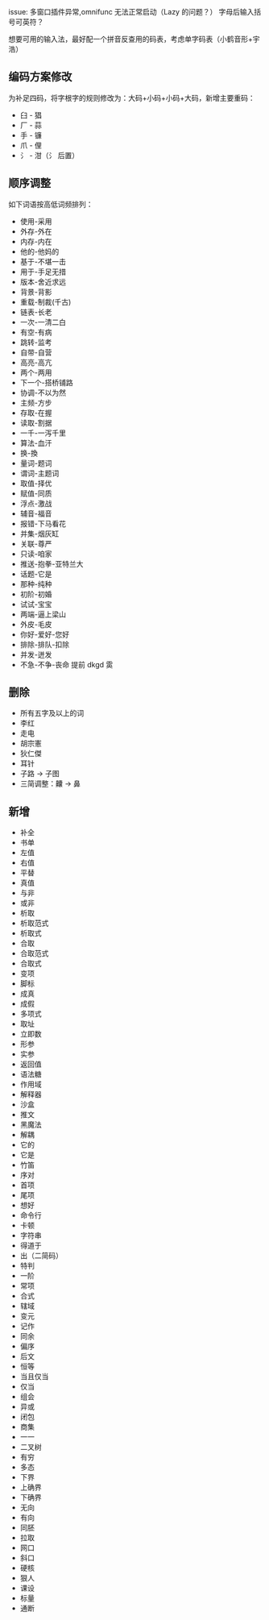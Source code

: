 issue: 多窗口插件异常,omnifunc 无法正常启动（Lazy 的问题？）
字母后输入括号可英符？

想要可用的输入法，最好配一个拼音反查用的码表，考虑单字码表（小鹤音形+宇浩）

## 编码方案修改

为补足四码，将字根字的规则修改为：大码+小码+小码+大码，新增主要重码：
- 臼 - 猖
- 厂 - 蒜
- 手 - 镰
- 爪 - 俚
- 氵 - 泔（氵 后置）

## 顺序调整

如下词语按高低词频排列：
- 使用-采用
- 外存-外在
- 内存-内在
- 他的-他妈的
- 基于-不堪一击
- 用于-手足无措
- 版本-舍近求远
- 背景-背影
- 重载-制裁(千古)
- 链表-长老
- 一次-一清二白
- 有空-有病
- 跳转-监考
- 自带-自营
- 高亮-高亢
- 两个-两用
- 下一个-搭桥铺路
- 协调-不以为然
- 主频-方步
- 存取-在握
- 读取-割据
- 一千-一泻千里
- 算法-血汗
- 换-換
- 量词-题词
- 谓词-主题词
- 取值-择优
- 赋值-同质
- 浮点-激战
- 辅音-福音
- 报错-下马看花
- 并集-烟灰缸
- 关联-尊严
- 只读-咱家
- 推送-抱拳-亚特兰大
- 话题-它是
- 那种-纯种
- 初阶-初婚
- 试试-宝宝
- 两端-逼上梁山
- 外皮-毛皮
- 你好-爱好-您好
- 排除-排队-扣除
- 并发-迸发
- 不急-不争-丧命
提前 dkgd 雵

## 删除

- 所有五字及以上的词
- 李红
- 走电
- 胡宗憲
- 狄仁傑
- 耳针
- 子路 -> 子图
- 三简调整：齉 -> 鼻

## 新增

- 补全
- 书单
- 左值
- 右值
- 平替
- 真值
- 与非
- 或非
- 析取
- 析取范式
- 析取式
- 合取
- 合取范式
- 合取式
- 变项
- 脚标
- 成真
- 成假
- 多项式
- 取址
- 立即数
- 形参
- 实参
- 返回值
- 语法糖
- 作用域
- 解释器
- 沙盒
- 推文
- 黑魔法
- 解耦
- 它的
- 它是
- 竹笛
- 序对
- 首项
- 尾项
- 想好
- 命令行
- 卡顿
- 字符串
- 得道于
- 出（二简码）
- 特判
- 一阶
- 常项
- 合式
- 辖域
- 变元
- 记作 
- 同余
- 偏序
- 后文
- 恒等
- 当且仅当
- 仅当
- 组会
- 异或
- 闭包
- 商集
- 一一
- 二叉树
- 有穷
- 多态
- 下界
- 上确界
- 下确界
- 无向
- 有向
- 同胚
- 拉取
- 网口
- 斜口
- 硬核
- 狠人
- 课设
- 标量
- 通断

